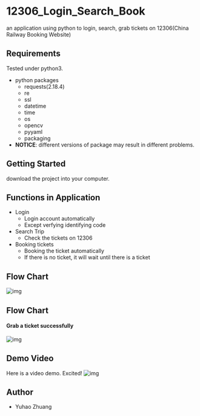 # 12306_Login_Search_Book
an application using python to login, search, grab tickets on 12306(China Railway Booking Website)

## Requirements

Tested under python3.

- python packages
  - requests(2.18.4)
  - re
  - ssl
  - datetime
  - time
  - os
  - opencv
  - pyyaml
  - packaging
- **NOTICE**: different versions of package may result in different problems.

## Getting Started

download the project into your computer. 

## Functions in Application

* Login
  * Login account automatically
  * Except verfying identifying code
* Search Trip
  * Check the tickets on 12306
* Booking tickets
  * Booking the ticket automatically
  * If there is no ticket, it will wait until there is a ticket


## Flow Chart
![img]()

## Flow Chart
#### Grab a ticket successfully
![img]()

## Demo Video

Here is a video demo. Excited!
![img]()

## Author

* Yuhao Zhuang

